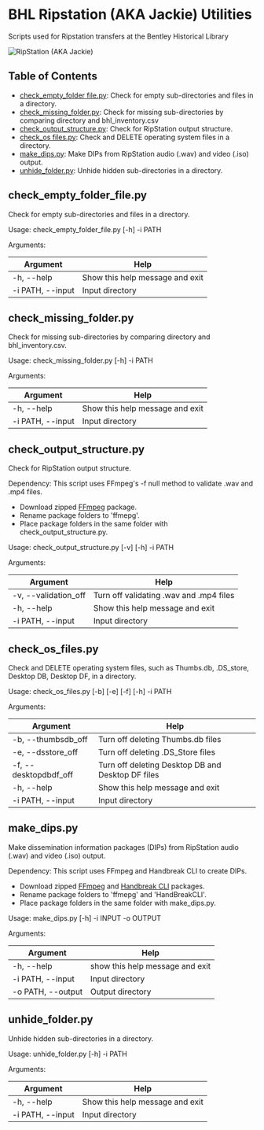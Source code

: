 # BHL Ripstation (AKA Jackie) Utilities
Scripts used for Ripstation transfers at the Bentley Historical Library

![RipStation (AKA Jackie)](https://lh6.googleusercontent.com/1xcmHUrp4zAYeWjZuXk0liNkbZZB7jKz0xFvkuDUHSq0ydCT9Ga3sbNIkhFCtdgWrjCsDowgDOyXaDuDs4ey8cTbckZlmipm7kmbd6nTDynFvO9hJSEq74HXgDqbPjckHsp_ivxW)

## Table of Contents
- [check_empty_folder file.py](https://github.com/bentley-historical-library/bhl_ripstation_utils#check_empty_folder_filepy): Check for empty sub-directories and files in a directory.
- [check_missing_folder.py](https://github.com/bentley-historical-library/bhl_ripstation_utils#check_missing_folderpy): Check for missing sub-directories by comparing directory and bhl_inventory.csv
- [check_output_structure.py](https://github.com/bentley-historical-library/bhl_ripstation_utils#check_folder_structurepy): Check for RipStation output structure.
- [check_os files.py](https://github.com/bentley-historical-library/bhl_ripstation_utils#check_os_filespy): Check and DELETE operating system files in a directory.
- [make_dips.py](https://github.com/bentley-historical-library/bhl_ripstation_utils#make_dipspy): Make DIPs from RipStation audio (.wav) and video (.iso) output.
- [unhide_folder.py](https://github.com/bentley-historical-library/bhl_ripstation_utils#unhide_folderpy): Unhide hidden sub-directories in a directory.

## check_empty_folder_file.py
Check for empty sub-directories and files in a directory.

Usage: check_empty_folder_file.py [-h] -i PATH

Arguments:

| Argument | Help |
| --- | --- |
| -h, --help | Show this help message and exit |
| -i PATH, --input | Input directory |

## check_missing_folder.py
Check for missing sub-directories by comparing directory and bhl_inventory.csv.

Usage: check_missing_folder.py [-h] -i PATH

Arguments:

| Argument | Help |
| --- | --- |
| -h, --help | Show this help message and exit |
| -i PATH, --input | Input directory |

## check_output_structure.py
Check for RipStation output structure.

Dependency:
This script uses FFmpeg's -f null method to validate .wav and .mp4 files. 

- Download zipped [FFmpeg](https://www.ffmpeg.org/download.html) package.
- Rename package folders to 'ffmepg'.
- Place package folders in the same folder with check_output_structure.py.

Usage: check_output_structure.py [-v] [-h] -i PATH

Arguments:

| Argument | Help |
| --- | --- |
| -v, --validation_off | Turn off validating .wav and .mp4 files |
| -h, --help | Show this help message and exit |
| -i PATH, --input | Input directory |

## check_os_files.py
Check and DELETE operating system files, such as Thumbs.db, .DS_store, Desktop DB, Desktop DF, in a directory.

Usage: check_os_files.py [-b] [-e] [-f] [-h] -i PATH

Arguments:

| Argument | Help |
| --- | --- |
| -b, --thumbsdb_off | Turn off deleting Thumbs.db files |
| -e, --dsstore_off | Turn off deleting .DS_Store files |
| -f, --desktopdbdf_off | Turn off deleting Desktop DB and Desktop DF files |
| -h, --help | Show this help message and exit |
| -i PATH, --input | Input directory |

## make_dips.py
Make dissemination information packages (DIPs) from RipStation audio (.wav) and video (.iso) output. 

Dependency:
This script uses FFmpeg and Handbreak CLI to create DIPs. 

- Download zipped [FFmpeg](https://www.ffmpeg.org/download.html) and [Handbreak CLI](https://handbrake.fr/downloads2.php) packages.
- Rename package folders to 'ffmepg' and 'HandBreakCLI'.
- Place package folders in the same folder with make_dips.py.

Usage: make_dips.py [-h] -i INPUT -o OUTPUT

Arguments:

| Argument | Help |
| --- | --- |
| -h, --help | show this help message and exit |
| -i PATH, --input | Input directory |
| -o PATH, --output | Output directory |

## unhide_folder.py
Unhide hidden sub-directories in a directory.

Usage: unhide_folder.py [-h] -i PATH

Arguments:

| Argument | Help |
| --- | --- |
| -h, --help | Show this help message and exit |
| -i PATH, --input | Input directory |